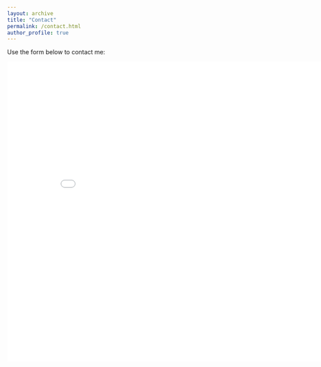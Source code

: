 ```yaml
---
layout: archive
title: "Contact"
permalink: /contact.html
author_profile: true
---
```


<p>Use the form below to contact me:</p> 
<iframe src="/talkmap/contacth.html" height="700" width="850" style="border:none;"></iframe>


<span class="skype-button bubble " data-contact-id="markwelt" data-color="#000033"></span>
        <span class="skype-chat" data-color-message="#000033"></span>
        <script src="https://swc.cdn.skype.com/sdk/v1/sdk.min.js"></script>
